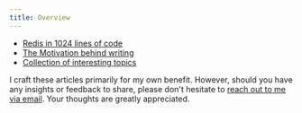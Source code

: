 ```yaml
---
title: Overview
---
```


- [Redis in 1024 lines of code](redis-1k.html)
- [The Motivation behind writing](motivation.html)
- [Collection of interesting topics](ideas.html)

I craft these articles primarily for my own benefit. However, should you have any insights or feedback to share, please don't hesitate to <a href="mailto:mail@mlesniak.com">reach out to me via email</a>. Your thoughts are greatly appreciated.